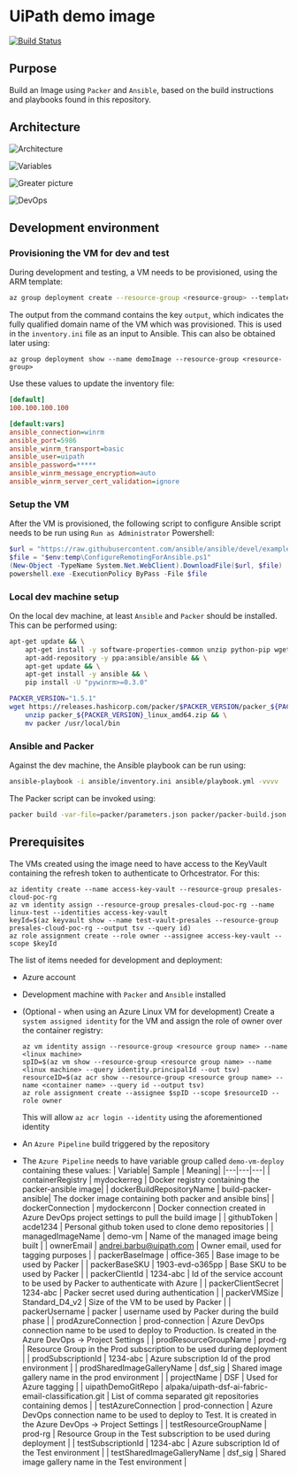 # UiPath demo image

[![Build Status](https://dev.azure.com/andreibarbu0946/DSF/_apis/build/status/AndreiBarbuOz.uipath-demo-image?branchName=master)](https://dev.azure.com/andreibarbu0946/DSF/_build/latest?definitionId=5&branchName=master)

## Purpose

Build an Image using `Packer` and `Ansible`, based on the build instructions and playbooks found in this repository.

## Architecture 

![Architecture](https://www.lucidchart.com/publicSegments/view/c810404e-7b5f-4b2e-b51b-23a832058d53/image.png)

![Variables](https://www.lucidchart.com/publicSegments/view/083100cb-44a8-4221-a59e-755ac8cb7191/image.png)

![Greater picture](https://www.lucidchart.com/publicSegments/view/8b307462-4e6c-4262-a7b0-9ac1bc862546/image.png)

![DevOps](https://www.lucidchart.com/publicSegments/view/0b8c74e6-c23e-47c2-8695-6457fcad6937/image.png)
## Development environment 

### Provisioning the VM for dev and test
During development and testing, a VM needs to be provisioned, using the ARM template: 

```bash
az group deployment create --resource-group <resource-group> --template-file .\azure-deploy-vm.template.json --name demoImage --parameters adminPassword=<password>
```
The output from the command contains the key `output`, which indicates the fully qualified domain name of the VM which was provisioned. This is used in the `inventory.ini` file as an input to Ansible. This can also be obtained later using: 

```
az group deployment show --name demoImage --resource-group <resource-group>
```
Use these values to update the inventory file:

```ini
[default]
100.100.100.100

[default:vars]
ansible_connection=winrm
ansible_port=5986
ansible_winrm_transport=basic
ansible_user=uipath
ansible_password=*****
ansible_winrm_message_encryption=auto
ansible_winrm_server_cert_validation=ignore
```

### Setup the VM
After the VM is provisioned, the following script to configure Ansible script needs to be run using `Run as Administrator` Powershell:

```powershell
$url = "https://raw.githubusercontent.com/ansible/ansible/devel/examples/scripts/ConfigureRemotingForAnsible.ps1"
$file = "$env:temp\ConfigureRemotingForAnsible.ps1"
(New-Object -TypeName System.Net.WebClient).DownloadFile($url, $file)
powershell.exe -ExecutionPolicy ByPass -File $file
```

### Local dev machine setup

On the local dev machine, at least `Ansible` and `Packer` should be installed. This can be performed using: 

```bash
apt-get update && \
    apt-get install -y software-properties-common unzip python-pip wget sudo && \
    apt-add-repository -y ppa:ansible/ansible && \
    apt-get update && \
    apt-get install -y ansible && \
    pip install -U "pywinrm>=0.3.0"

PACKER_VERSION="1.5.1"
wget https://releases.hashicorp.com/packer/$PACKER_VERSION/packer_${PACKER_VERSION}_linux_amd64.zip && \
    unzip packer_${PACKER_VERSION}_linux_amd64.zip && \
    mv packer /usr/local/bin    
```

### Ansible and Packer
Against the dev machine, the Ansible playbook can be run using: 

```bash
ansible-playbook -i ansible/inventory.ini ansible/playbook.yml -vvvv
```

The Packer script can be invoked using: 
```bash
packer build -var-file=packer/parameters.json packer/packer-build.json
```

## Prerequisites

The VMs created using the image need to have access to the KeyVault containing the refresh token to authenticate to Orhcestrator. For this:

```
az identity create --name access-key-vault --resource-group presales-cloud-poc-rg
az vm identity assign --resource-group presales-cloud-poc-rg --name linux-test --identities access-key-vault
keyId=$(az keyvault show --name test-vault-presales --resource-group presales-cloud-poc-rg --output tsv --query id)
az role assignment create --role owner --assignee access-key-vault --scope $keyId
```


The list of items needed for development and deployment:
* Azure account
* Development machine with `Packer` and `Ansible` installed
* (Optional - when using an Azure Linux VM for development) Create a `system assigned identity` for the VM and assign the role of owner over the container registry:

    ```
    az vm identity assign --resource-group <resource group name> --name <linux machine> 
    spID=$(az vm show --resource-group <resource group name> --name <linux machine> --query identity.principalId --out tsv)
    resourceID=$(az acr show --resource-group <resource group name> --name <container name> --query id --output tsv)
    az role assignment create --assignee $spID --scope $resourceID --role owner
    ```
    This will allow `az acr login --identity` using the aforementioned identity
* An `Azure Pipeline` build triggered by the repository
* The `Azure Pipeline` needs to have variable group called `demo-vm-deploy` containing these values:
    | Variable| Sample | Meaning|
    |---|---|---|
    | containerRegistry | mydockerreg | Docker registry containing the packer-ansible image|
    | dockerBuildRepositoryName | build-packer-ansible| The docker image containing both packer and ansible bins|
    | dockerConnection | mydockerconn | Docker connection created in Azure DevOps project settings to pull the build image |
    | githubToken | acde1234 | Personal github token used to clone demo repositories |
    | managedImageName | demo-vm | Name of the managed image being built |
    | ownerEmail | andrei.barbu@uipath.com | Owner email, used for tagging purposes |
    | packerBaseImage | office-365 | Base image to be used by Packer |
    | packerBaseSKU | 1903-evd-o365pp | Base SKU to be used by Packer |
    | packerClientId | 1234-abc | Id of the service account to be used by Packer to authenticate with Azure |
    | packerClientSecret | 1234-abc | Packer secret used during authentication |
    | packerVMSize | Standard_D4_v2 | Size of the VM to be used by Packer |
    | packerUsername | packer | username used by Packer during the build phase |
    | prodAzureConnection | prod-connection | Azure DevOps connection name to be used to deploy to Production. Is created in the Azure DevOps -> Project Settings |
    | prodResourceGroupName | prod-rg | Resource Group in the Prod subscription to be used during deployment |
    | prodSubscriptionId | 1234-abc | Azure subscription Id of the prod environment |
    | prodSharedImageGalleryName | dsf_sig | Shared image gallery name in the prod environment |
    | projectName | DSF | Used for Azure tagging |
    | uipathDemoGitRepo | alpaka/uipath-dsf-ai-fabric-email-classification.git | List of comma separated git repositories containing demos |
    | testAzureConnection | prod-connection | Azure DevOps connection name to be used to deploy to Test. It is created in the Azure DevOps -> Project Settings |
    | testResourceGroupName | prod-rg | Resource Group in the Test subscription to be used during deployment |
    | testSubscriptionId | 1234-abc | Azure subscription Id of the Test environment |
    | testSharedImageGalleryName | dsf_sig | Shared image gallery name in the Test environment |
    
